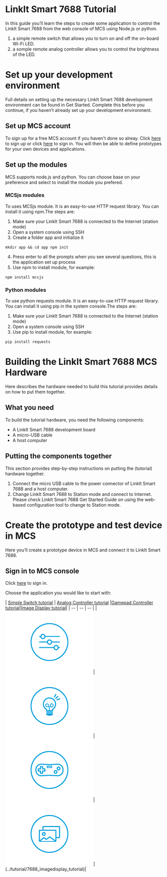 # LinkIt Smart 7688 Tutorial

In this guide you’ll learn the steps to create some application to control the LinkIt Smart 7688 from the web console of MCS using Node.js or python.

1. a simple remote switch that allows you to turn on and off the on-board Wi-Fi LED.
2. a somple remote analog controller allows you to control the brightness of the LED.

# Set up your development environment

Full details on setting up the necessary LinkIt Smart 7688 development environment can be found in Get Started. Complete this before you continue, if you haven’t already set up your development environment.


## Set up MCS account

To sign up for a free MCS account if you haven't done so alreay. Click [here](https://mcs.mediatek.com/oauth/en/signup) to sign up or click [here](https://mcs.mediatek.com/oauth/en/login) to sign in. You will then be able to define prototypes for your own devices and applications.

## Set up the modules

MCS supports node.js and python. You can choose base on your preference and select to install the module you prefered.

### MCSjs modules

To uses MCSjs module. It is an easy-to-use HTTP request library. You can install it using npm.The steps are:

1. Make sure your LinkIt Smart 7688 is connected to the Internet (station mode)
2. Open a system console using SSH
3. Create a folder app and initialize it
```
mkdir app && cd app npm init
```
4. Press enter to all the prompts when you see several questions, this is the application set up process
5. Use npm to install module, for example:
```
npm install mcsjs
```

### Python modules

To use python requests module. It is an easy-to-use HTTP request library. You can install it using pip in the system console.The steps are:

1. Make sure your LinkIt Smart 7688 is connected to the Internet (station mode)
2. Open a system console using SSH
3. Use pip to install module, for example:
```
pip install requests
```


# Building the LinkIt Smart 7688 MCS Hardware
Here describes the hardware needed to build this tutorial provides details on how to put them together.

## What you need
To build the tutorial hardware, you need the following components:

* A LinkIt Smart 7688 development board
* A micro-USB cable
* A host computer

## Putting the components together

This section provides step-by-step instructions on putting the (tutorial) hardware together.
1. Connect the micro USB cable to the power connector of LinkIt Smart 7688 and a host computer.
2. Change LinkIt Smart 7688 to Station mode and connect to Internet. Please check LinkIt Smart 7688 Get Started Guide on using the web-based configuration tool to change to Station mode.

# Create the prototype and test device in MCS
Here you’ll create a prototype device in MCS and connect it to LinkIt Smart 7688.

## Sign in to MCS console
Click [here](https://mcs.mediatek.com/oauth/en/login) to sign in.



Choose the application you would like to start with:

| [Simple Switch tutorial](../tutorial/7688_led_tutorial) | [Analog Controller tutorial](../tutorial/7688_analog_tutorial) |[Gamepad Controller tutorial](../tutorial/7688_gamepad_tutorial)|[Image Display tutorial](../tutorial/7688_imagedisplay_tutorial)|
| -- | -- | -- |
|[![](../images/Linkit_ONE/img_linkitone_25.png)](../tutorial/7688_led_tutorial)|[![](../images/Linkit_ONE/img_linkitone_26.png)](../tutorial/7688_analog_tutorial)|[![](../images/7688/img_7688_32.png)](../tutorial/7688_gamepad_tutorial)|![](../images/7688/img_7688_39.png)](../tutorial/7688_imagedisplay_tutorial)|
